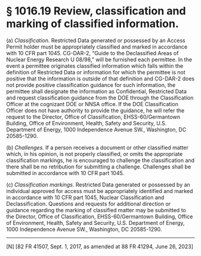 # § 1016.19   Review, classification and marking of classified information.

(a) *Classification.* Restricted Data generated or possessed by an Access Permit holder must be appropriately classified and marked in accordance with 10 CFR part 1045. CG-DAR-2, “Guide to the Declassified Areas of Nuclear Energy Research U 08/98,” will be furnished each permittee. In the event a permittee originates classified information which falls within the definition of Restricted Data or information for which the permittee is not positive that the information is outside of that definition and CG-DAR-2 does not provide positive classification guidance for such information, the permittee shall designate the information as Confidential, Restricted Data and request classification guidance from the DOE through the Classification Officer at the cognizant DOE or NNSA office. If the DOE Classification Officer does not have authority to provide the guidance, he will refer the request to the Director, Office of Classification, EHSS-60/Germantown Building, Office of Environment, Health, Safety and Security, U.S. Department of Energy, 1000 Independence Avenue SW., Washington, DC 20585-1290.


(b) *Challenges.* If a person receives a document or other classified matter which, in his opinion, is not properly classified, or omits the appropriate classification markings, he is encouraged to challenge the classification and there shall be no retribution for submitting a challenge. Challenges shall be submitted in accordance with 10 CFR part 1045.


(c) *Classification markings.* Restricted Data generated or possessed by an individual approved for access must be appropriately identified and marked in accordance with 10 CFR part 1045, Nuclear Classification and Declassification. Questions and requests for additional direction or guidance regarding the marking of classified matter may be submitted to the Director, Office of Classification, EHSS-60/Germantown Building, Office of Environment, Health, Safety and Security, U.S. Department of Energy, 1000 Independence Avenue SW., Washington, DC 20585-1290.



---

[N] [82 FR 41507, Sept. 1, 2017, as amended at 88 FR 41294, June 26, 2023]




